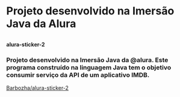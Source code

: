 # Projeto desenvolvido na Imersão Java da Alura

##

**alura-sticker-2**

### Projeto desenvolvido na Imersão Java da @alura. Este programa construído na linguagem Java tem o objetivo consumir serviço da API de um aplicativo IMDB.

[Barbozha/alura-sticker-2](Barbozha/alura-sticker-2)
